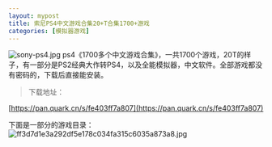 ```yaml
---
layout: mypost
title: 索尼PS4中文游戏合集20+T合集1700+游戏
categories: [模拟器游戏]
---
```


![sony-ps4.jpg](https://s2.loli.net/2025/03/10/nSysp53Y2IwJh8g.jpg)
ps4《1700多个中文游戏合集》，一共1700个游戏，20T的样子，有一部分是PS2经典大作转PS4，以及全能模拟器，中文软件。全部游戏都没有密码的，下载后直接能安装。
> 下载地址：

[https://pan.quark.cn/s/fe403ff7a807](https://pan.quark.cn/s/fe403ff7a807)
> 
下面是一部分的游戏目录：
![ff3d7d1e3a292df5e178c034fa315c6035a873a8.jpg](https://s2.loli.net/2025/03/10/kMzlpri57O8FHCZ.jpg)


